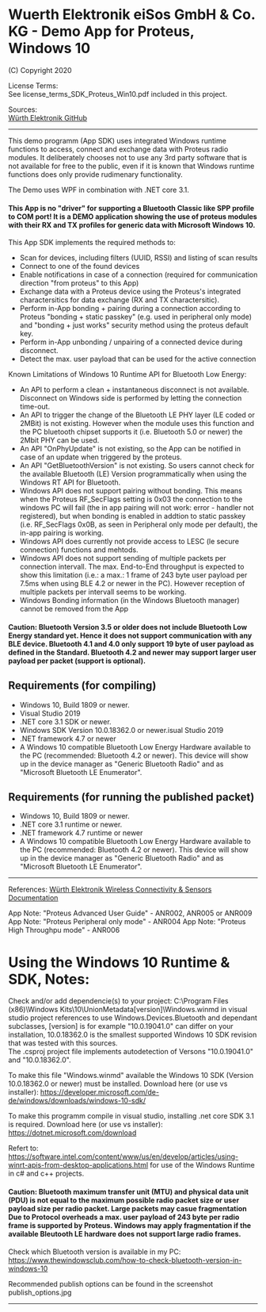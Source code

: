 # Wuerth Elektronik eiSos GmbH & Co. KG - Demo App for Proteus, Windows 10
(C) Copyright 2020

License Terms:  
See license_terms_SDK_Proteus_Win10.pdf included in this project.


Sources:  
[Würth Elektronik GitHub](https://github.com/orgs/WurthElektronik/) 


- - - -

This demo programm (App SDK) uses integrated Windows runtime functions to access, connect and exchange data with Proteus radio modules. 
It deliberately chooses not to use any 3rd party software that is not available for free to the public, even if it is known that Windows runtime functions does only provide rudimenary functionality.

The Demo uses WPF in combination with .NET core 3.1.

#### This App is no "driver" for supporting a Bluetooth Classic like SPP profile to COM port! It is a DEMO application showing the use of proteus modules with their RX and TX profiles for generic data with Microsoft Windows 10.


This App SDK implements the required methods to:
* Scan for devices, including filters (UUID, RSSI) and listing of scan results
* Connect to one of the found devices
* Enable notifications in case of a connection (required for communication direction "from proteus" to this App)
* Exchange data with a Proteus device using the Proteus's integrated charactersitics for data exchange (RX and TX charactersitic).
* Perform in-App bonding + pairing during a connection according to Proteus "bonding + static passkey" (e.g. used in peripheral only mode) and "bonding + just works" security method using the proteus default key.
* Perform in-App unbonding / unpairing of a connected device during disconnect.
* Detect the max. user payload that can be used for the active connection

Known Limitations of Windows 10 Runtime API for Bluetooth Low Energy:
* An API to perform a clean + instantaneous disconnect is not available. Disconnect on Windows side is performed by letting the connection time-out.
* An API to trigger the change of the Bluetooth LE PHY layer (LE coded or 2MBit) is not existing. However when the module uses this function and the PC bluetooth chipset supports it (i.e. Bluetooth 5.0 or newer) the 2Mbit PHY can be used.
* An API "OnPhyUpdate" is not existing, so the App can be notified in case of an update when triggered by the proteus.
* An API "GetBluetoothVersion" is not existing. So users cannot check for the available Bluetooth (LE) Version programmatically when using the Windows RT API for Bluetooth.
* Windows API does not support pairing without bonding. This means when the Proteus RF_SecFlags setting is 0x03 the connection to the windows PC will fail (the in app pairing will not work: error - handler not registered), but when bonding is enabled in addtion to static passkey (i.e. RF_SecFlags 0x0B, as seen in Peripheral only mode per default), the in-app pairing is working. 
* Windows API does currently not provide access to LESC (le secure connection) functions and mehtods.
* Windows API does not support sending of multiple packets per connection intervall. The max. End-to-End throughput is expected to show this limitation (i.e.: a max.: 1 frame of 243 byte user payload per 7.5ms when using BLE 4.2 or newer in the PC). However reception of multiple packets per intervall seems to be working.
* Windows Bonding information (in the Windows Bluetooth manager) cannot be removed from the App

#### Caution: Bluetooth Version 3.5 or older does not include Bluetooth Low Energy standard yet. Hence it does not support communication with any BLE device. Bluetooth 4.1 and 4.0 only support 19 byte of user payload as defined in the Standard. Bluetooth 4.2 and newer may support  larger user payload per packet (support is optional).


## Requirements (for compiling)

* Windows 10, Build 1809 or newer.
* Visual Studio 2019
* .NET core 3.1 SDK or newer.
* Windows SDK Version 10.0.18362.0 or newer.isual Studio 2019
* .NET framework 4.7 or newer
* A Windows 10 compatible Bluetooth Low Energy Hardware available to the PC (recommended: Bluetooth 4.2 or newer). This device will show up in the device manager as "Generic Bluetooth Radio" and as "Microsoft Bluetooth LE Enumerator".


## Requirements (for running the published packet)

* Windows 10, Build 1809 or newer.
* .NET core 3.1 runtime or newer.
* .NET framework 4.7 runtime or newer
* A Windows 10 compatible Bluetooth Low Energy Hardware available to the PC (recommended: Bluetooth 4.2 or newer). This device will show up in the device manager as "Generic Bluetooth Radio" and as "Microsoft Bluetooth LE Enumerator".


- - - -

References:
[Würth Elektronik Wireless Connectivity & Sensors Documentation](https://www.we-online.de/web/en/electronic_components/produkte_pb/service_pbs/wco/handbuecher/wco_handbuecher.php)

App Note: "Proteus Advanced User Guide" - ANR002, ANR005 or ANR009
App Note: "Proteus Peripheral only mode" - ANR004
App Note: "Proteus High Throughpu mode" - ANR006

# Using the Windows 10 Runtime & SDK, Notes:

Check and/or add dependencie(s) to your project:
C:\Program Files (x86)\Windows Kits\10\UnionMetadata\[version]\Windows.winmd in visual studio project references to use Windows.Devices.Bluetooth and dependant subclasses,
[version] is for example "10.0.19041.0" can differ on your installation, 10.0.18362.0 is the smallest supported Windows 10 SDK revision that was tested with this sources.  
The .csproj project file implements autodetection of Versons "10.0.19041.0"  and "10.0.18362.0".

To make this file "Windows.winmd"  available the Windows 10 SDK (Version 10.0.18362.0 or newer) must be installed. Download here (or use vs installer): https://developer.microsoft.com/de-de/windows/downloads/windows-10-sdk/

To make this programm compile in visual studio, installing .net core SDK 3.1 is required. Download here (or use vs installer): https://dotnet.microsoft.com/download

Refert to: https://software.intel.com/content/www/us/en/develop/articles/using-winrt-apis-from-desktop-applications.html for use of the Windows Runtime in c# and c++ projects.

#### Caution: Bluetooth maximum transfer unit (MTU) and physical data unit (PDU) is not equal to the maximum possible radio packet size or user payload size per radio packet. Large packets may casue fragmentation Due to Protocol overheads a max. user payload of 243 byte per radio frame is supported by Proteus. Windows may apply fragmentation if the available Bleutooth LE hardware does not support large radio frames.


Check which Bluetooth version is available in my PC: https://www.thewindowsclub.com/how-to-check-bluetooth-version-in-windows-10

Recommended publish options can be found in the screenshot publish_options.jpg


- - - -

